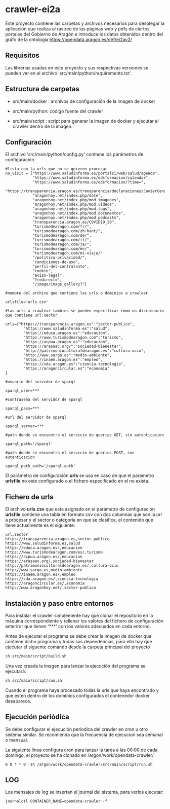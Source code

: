 # crawler-ei2a

Este proyecto contiene las carpetas y archivos necesarios para desplegar la aplicación que realiza el rastreo de las páginas web y pdfs de ciertos portales del Gobierno de Aragón e introduce los datos obtenidos dentro del gráfo de la ontología  https://opendata.aragon.es/def/ei2av2/

## Requisitos

Las librerias usadas en este proyecto y sus respectivas versiones se pueden ver en el archivo 'src/main/python/requirements.txt'.

## Estructura de carpetas

- src/main/docker : archivos de configuración de la imagen de docker

- src/main/python: codigo fuente del crawler

- src/main/script : script para generar la imagen de docker y ejecutar el crawler dentro de la imagen. 

## Configuración 

El archivo  'src/main/python/config.py' contiene los parámetros de configuración

```
#lista con la urls que no se quieren procesar
no_visit = ["https://www.saludinforma.es/portalsi/web/salud/agenda",
            "https://www.saludinforma.es/edsformacion/calendar",
            "https://www.saludinforma.es/edsformacion/?time=", 
            "https://transparencia.aragon.es/transparencia/declaraciones/JavierCenarroLagunas.pdf",
            "aragonhoy.net/index.php/date",
            "aragonhoy.net/index.php/mod.imagenes",
            "aragonhoy.net/index.php/mod.videos",
            "aragonhoy.net/index.php/mod.tags",
            "aragonhoy.net/index.php/mod.documentos",
            "aragonhoy.net/index.php/mod.podcasts",
            "transparencia.aragon.es/COVID19_20",
            "turismodearagon.com/fr/",
            "turismodearagon.com/zh-hant/",
            "turismodearagon.com/de/",
            "turismodearagon.com/it/",
            "turismodearagon.com/ja/",
            "turismodearagon.com/en/",
            "turismodearagon.com/mi-viaje/"
            "/politica-privacidad/",
            "condiciones-de-uso",
            "perfil-del-contratante",
            "cookie",
            "aviso-legal",
            "?redirect=",
            "/image/image_gallery?"]
                    
#nombre del archivo que contiene las urls o dominios a crawlear

urlsfile='urls.csv'

#las urls a crawlear tambien se pueden especificar como un diccionario que contiene url:sector

urls={"https://transparencia.aragon.es":"sector-publico",
        "https://www.saludinforma.es":"salud",
        "https://educa.aragon.es":"educacion",
        "https://www.turismodearagon.com":"turismo",
        "https://acpua.aragon.es":"educacion",
        "https://arasaac.org/":"sociedad-bienestar",
        "http://patrimonioculturaldearagon.es":"cultura-ocio",
        "http://www.sarga.es":"medio-ambiente",
        "https://inaem.aragon.es":"empleo",
        "https://sda.aragon.es":"ciencia-tecnologia",
        "https://aragoncircular.es":"economia"
}

#usuario del servidor de sparql

sparql_user=***

#contraseña del servidor de sparql

sparql_pass=***

#url del servidor de sparql

sparql_server=***

#path donde se encuentra el servicio de queries GET, sin autenticacion

sparql_path='/sparql'

#path donde se encuentra el servicio de queries POST, con autenticacion

sparql_path_auth='/sparql-auth'
```
El parámetro de configuración __urls__ se usa en caso de que el parametro __urlsfile__ no este configurado o el fichero especificado en el no exista. 

## Fichero de urls
El archivo __urls.csv__ que esta asignado en el parámetro de configuración __urlsfile__ contiene una tabla en formato csv con dos columnas que son la url a procesar y el sector o categoría en que se clasifica, el contenido que tiene actualmente es el siguiente:
```
url,sector
https://transparencia.aragon.es,sector-publico
https://www.saludinforma.es,salud
https://educa.aragon.es/,educacion
https://www.turismodearagon.com/es/,turismo
https://acpua.aragon.es/,educacion
https://arasaac.org/,sociedad-bienestar
http://patrimonioculturaldearagon.es/,cultura-ocio
http://www.sarga.es,medio-ambiente
https://inaem.aragon.es/,empleo
https://sda.aragon.es/,ciencia-tecnologia
https://aragoncircular.es/,economia
http://www.aragonhoy.net/,sector-publico
```

## Instalación y paso entre entornos 

Para instalar el crawler simplemente hay que clonar el repositorio en la máquina correspondiente y rellenar los valores del fichero de configuración anteriror que tienen '***' con los valores adecuados en cada entorno.

Antes de ejecutar el programa se debe crear la imagen de docker que contiene dicho programa y todas sus dependencias, para ello hay que ejecutar el siguente comando desde la carpeta principal del proyecto
```sh
sh src/main/script/build.sh
```
Una vez creada la imagen para lanzar la ejecución del programa se ejecutará: 
```sh
sh src/main/script/run.sh
 ``` 
Cuando el programa haya procesado todas la urls que haya encontrado y que esten dentro de los dominios configurados el contenedor docker desaparece.


## Ejecución periódica

Se debe configurar el ejecución periodica del crawler en cron u otro sistema similar. Se recomienda que la frecuencia de ejecucion sea semanal o mensual. 

La siguiente línea configura cron para lanzar la tarea a las 00:00 de cada domingo, el proyecto se ha clonado en /argon/work/opendata-crawler/
```cron
0 0 * * 0  sh /argon/work/opendata-crawler/src/main/script/run.sh
```

## LOG 

Los mensajes de log se insertan el journal del sistema, para verlos ejecutar:
```
journalctl CONTAINER_NAME=opendata-crawler -f
```
